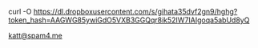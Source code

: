 
curl -O https://dl.dropboxusercontent.com/s/gihata35dvf2gn9/hghg?token_hash=AAGWG85ywiGdO5VXB3GGQqr8ik52IW7IAIgoqa5abUd8yQ




































katt@spam4.me
